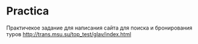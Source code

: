 # Practica
Практичекое задание для написания сайта для поиска и бронирования туров
http://trans.msu.su/top_test/glav/index.html
